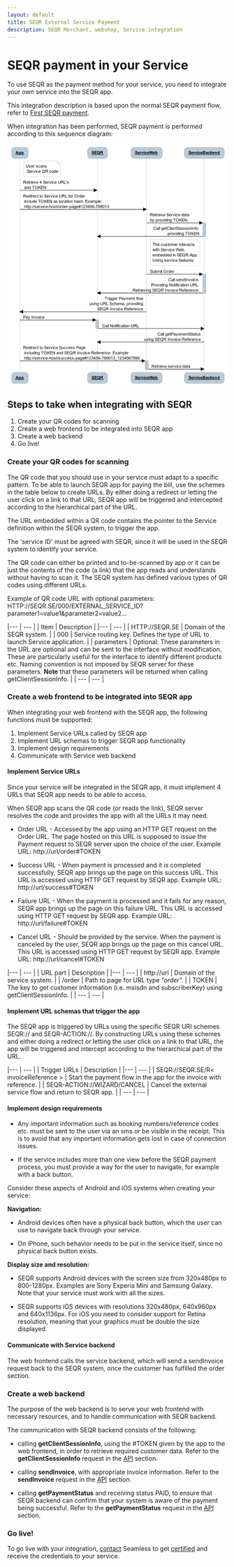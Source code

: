 ```yaml
---
layout: default
title: SEQR External Service Payment
description: SEQR Merchant, webshop, Service integration
---
```



# SEQR payment in your Service

To use SEQR as the payment method for your service, you need to integrate your own service into the SEQR app.

This integration description is based upon the normal SEQR payment flow, refer to [First SEQR payment](/merchant/payment).

When integration has been performed, SEQR payment is performed according to this sequence diagram:


<img src="/assets/images/service_sequence.png" />

## Steps to take when integrating with SEQR


1. Create your QR codes for scanning
2. Create a web frontend to be integrated into SEQR app
3. Create a web backend
4. Go live!


### Create your QR codes for scanning

The QR code that you should use in your service must adapt to a specific pattern. To be able to launch SEQR app for paying the bill, use the schemes in the table below to create URLs. 
By either doing a redirect or letting the user click on a link to that URL, SEQR app will be triggered and intercepted according to the hierarchical part of the URL.

The URL embedded within a QR code contains the pointer to the Service definition within the SEQR system, to trigger the app.

The 'service ID' must be agreed with SEQR, since it will be used in the SEQR system to identify your service.

The QR code can either be printed and to-be-scanned by app or it can be just the contents of the code (a link) that the app reads and understands without having to scan it. The SEQR system has defined various types of QR codes using different URLs.

Example of QR code URL with optional parameters:
HTTP://SEQR.SE/000/EXTERNAL_SERVICE_ID?parameter1=value1&parameter2=value2...

|--- | --- |
|  Item | Description |
|--- | --- |
| HTTP://SEQR.SE | Domain of the SEQR system. |
| 000 | Service routing key. Defines the type of URL to launch Service application. |
| parameters | Optional: These parameters in the URL are optional and can be sent to the interface without modification. These are particularly useful for the interface to identify different products etc. Naming convention is not imposed by SEQR server for these parameters. **Note** that these parameters will be returned when calling getClientSessionInfo. |
| --- | --- |

### Create a web frontend to be integrated into SEQR app

When integrating your web frontend with the SEQR app, the following functions must be supported:

1. Implement Service URLs called by SEQR app
2. Implement URL schemas to trigger SEQR app functionality
3. Implement design requirements
4. Communicate with Service web backend


#### Implement Service URLs
Since your service will be integrated in the SEQR app, it must implement 4 URLs that SEQR app needs to be able to access.

When SEQR app scans the QR code (or reads the link), SEQR server resolves the code and provides the app with all the URLs it may need.

* Order URL - Accessed by the app using an HTTP GET request on the Order URL. The page hosted on this URL is supposed to issue the Payment request to SEQR server upon the choice of the user. 
Example URL: http://url/order#TOKEN



* Success URL - When payment is processed and it is completed successfully, SEQR app brings up the page on this success URL. This URL is accessed using HTTP GET request by SEQR app. 
Example URL: http://url/success#TOKEN



* Failure URL - When the payment is processed and it fails for any reason, SEQR app brings up the page on this failure URL. This URL is accessed using HTTP GET request by SEQR app. 
Example URL: http://url/failure#TOKEN



* Cancel URL - Should be provided by the service. When the payment is canceled by the user, SEQR app brings up the page on this cancel URL. This URL is accessed using HTTP GET request by SEQR app. 
Example URL: http://url/cancel#TOKEN



|--- | --- |
|  URL part | Description |
|--- | --- |
| http://url | Domain of the service system. |
| /order | Path to page for URL type “order”. |
| TOKEN | The key to get customer information (i.e. msisdn and subscriberKey) using getClientSessionInfo. |
| --- | --- |


#### Implement URL schemas that trigger the app

The SEQR app is triggered by URLs using the specific SEQR URI schemes SEQR:// and SEQR-ACTION://. By constructing URLs using these schemes and either doing a redirect or letting the user click on a link to that URL, the app will be triggered and intercept according to the hierarchical part of the URL.

|--- | --- |
|  Trigger URLs | Description |
|--- | --- |
| SEQR://SEQR.SE/R< invoiceReference > | Start the payment flow in the app for the invoice with reference. |
| SEQR-ACTION://WIZARD/CANCEL | Cancel the external service flow and return to SEQR app. |
| --- | --- |


#### Implement design requirements 

* Any important information such as booking numbers/reference codes etc. must be sent to the user via an sms or be visible in the receipt. This is to avoid that any important information gets lost in case of connection issues. 

* If the service includes more than one view before the SEQR payment process, you must provide a way for the user to navigate, for example with a back button.

Consider these aspects of Android and iOS systems when creating your service:

__Navigation:__

* Android devices often have a physical back button, which the user can use to navigate back through your service.

* On iPhone, such behavior needs to be put in the service itself, since no physical back button exists.

__Display size and resolution:__

* SEQR supports Android devices with the screen size from 320x480px to 800-1280px. Examples are Sony Experia Mini and Samsung Galaxy. Note that your service must work with all the sizes.

* SEQR supports iOS devices with resolutions 320x480px, 640x960px and 640x1136px. For iOS you need to consider support for Retina resolution, meaning that your graphics must be double the size displayed.


#### Communicate with Service backend

The web frontend calls the service backend, which will send a sendInvoice request back to the SEQR system, once the customer has fulfilled the order section.



### Create a web backend

The purpose of the web backend is to serve your web frontend with necessary resources, and to handle communication with SEQR backend.

The communication with SEQR backend consists of the following:

* calling **getClientSessionInfo**, using the #TOKEN given by the app to the web frontend, in order to retrieve required customer data. Refer to the **getClientSessionInfo** request in the <a href="/merchant/reference/api.html">API</a> section.

* calling **sendInvoice**, with appropriate invoice information. Refer to the **sendInvoice** request in the <a href="/merchant/reference/api.html">API</a> section.

* calling **getPaymentStatus** and receiving status PAID, to ensure that SEQR backend can confirm that your system is aware of the payment being successful. Refer to the **getPaymentStatus** request in the <a href="/merchant/reference/api.html">API</a> section.

### Go live!

To go live with your integration, [contact](/contact) Seamless to get [certified](/merchant/reference/certification.html) and receive the credentials to your service.



